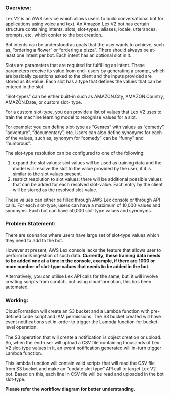 <h3>Overview:</h3>
<p>Lex V2 is an AWS service which allows users to build conversational bot for applications using voice and text. An Amazon Lex V2 bot has certain structure containing intents, slots, slot-types, aliases, locale, utterances, prompts, etc. which confer to the bot creation.</p>
<p>Bot intents can be understood as goals that the user wants to achieve, such as, “ordering a flower” or “ordering a pizza”. There should always be at-least one intent per bot.
Each intent has an optional slot in it.</p>
<p>Slots are parameters that are required for fulfilling an intent. These parameters receive its value from end- users by generating a prompt, which are basically questions asked to the client and the inputs provided are stored as its value.
Each slot has a type that defines the values that can be entered in the slot.</p>
<p>“Slot-types” can be either built-in such as AMAZON.City, AMAZON.Country, AMAZON.Date, or custom slot- type.</p>
For a custom slot-type, you can provide a list of values that Lex V2 uses to train the machine learning model to recognise values for a slot.
<p>For example: you can define slot-type as “Genres” with values as “comedy”, “adventure”, “documentary”, etc.
Users can also define synonyms for each of the values, such as, synonym for “comedy” can be “funny” and “humorous”.</p>
The slot-type resolution can be configured to one of the following:
<ol>
<li> expand the slot values: slot values will be used as training data and the model will resolve the slot to the value provided by the user, if it is similar to the slot values present.</li>
<li>restrict resolution to slot values: there will be additional possible values that can be added for each resolved slot-value. Each entry by the client will be stored as the resolved slot-value.</li>
</ol>
<p>These values can either be filled through AWS Lex console or through API calls. For each slot-type, users can have a maximum of 10,000 values and synonyms. Each bot can have 50,000 slot-type values and synonyms.</p>
<h3>Problem Statement:</h3>
<p>There are scenarios where users have large set of slot-type values which they need to add to the bot.</p>
<p>However at present, AWS Lex console lacks the feature that allows user to perform bulk ingestion of such data.
<b>Currently, these training data needs to be added one at a time in the console, example, if there are 1000 or more number of slot-type values that needs to be added in the bot.</b></p>
Alternatively, you can utilise Lex API calls for the same, but, it will involve creating scripts from scratch, but using cloudformation, this has been automated.
<h3>Working:</h3>
<p>CloudFormation will create an S3 bucket and a Lambda function with pre-defined code script and IAM permissions. The S3 bucket created will have event notifications set in-order to trigger the Lambda function for bucket-level operation.</p>
<p>The S3 operation that will create a notification is object creation or upload. So, when the end-user will upload a CSV file containing thousands of Lex V2 slot-type values in it, an event notification generated will in-turn trigger Lambda function.</p>
<p>This lambda function will contain valid scripts that will read the CSV file from S3 bucket and make an “update slot type” API call to target Lex V2 bot.
Based on this, each line in CSV file will be read and uploaded in the bot slot-type.</p>
<b>Please refer the workflow diagram for better understanding.</b>
